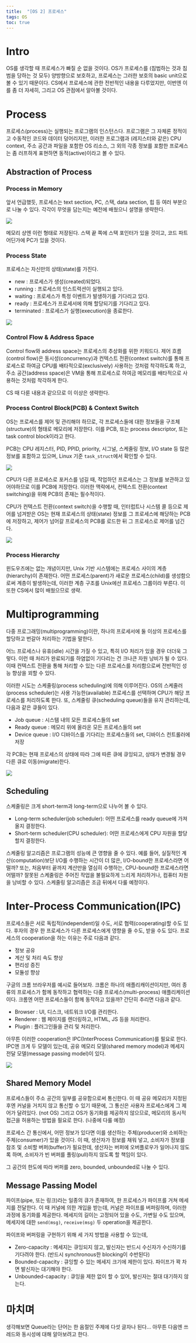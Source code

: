 ```yaml
---
title:  "[OS 2] 프로세스"
tags: OS
toc: true
---
```


# Intro
OS를 생각할 때 프로세스가 빠질 순 없을 것이다. OS가 프로세스를 (침범하는 것과 침범을 당하는 것 모두) 양방향으로 보호하고, 프로세스는 그러한 보호의 basic unit으로 볼 수 있기 때문이다. CS에서 프로세스에 관한 전반적인 내용을 다루었지만, 이번엔 이를 좀 더 자세히, 그리고 OS 관점에서 알아볼 것이다.


# Process
프로세스(process)는 실행되는 프로그램의 인스턴스다. 프로그램은 그 자체론 정적이고 수동적인 코드와 데이터 덩어리지만, 이러한 프로그램과 (레지스터와 같은) CPU context, 주소 공간과 파일을 포함한 OS 리소스, 그 외의 각종 정보를 포함한 프로세스는 좀 러프하게 표현하면 동적(active)이라고 볼 수 있다.


## Abstraction of Process
### Process in Memory
앞서 언급했듯, 프로세스는 text section, PC, 스택, data section, 힙 등 여러 부분으로 나눌 수 있다. 각각이 무엇을 담는지는 예전에 배웠으니 설명을 생략한다.

![](/imgs/os/os1.png)

메모리 상엔 이런 형태로 저장된다. 스택 끝 쪽에 스택 포인터가 있을 것이고, 코드 파트 어딘가에 PC가 있을 것이다.

### Process State
프로세스는 자신만의 상태(state)를 가진다.

- new : 프로세스가 생성(created)되었다.
- running : 프로세스의 인스트럭션이 실행되고 있다.
- waiting : 프로세스가 특정 이벤트가 발생하기를 기다리고 있다.
- ready : 프로세스가 프로세서에 의해 할당되기를 기다리고 있다.
- terminated : 프로세스가 실행(execution)을 종료한다.

![](/imgs/os/os2.png)

### Control Flow & Address Space
Control flow와 address space는 프로세스의 추상화를 위한 키워드다. 제어 흐름(control flow)은 동시성(concurrency)과 컨텍스트 전환(context switch)를 통해 프로세스로 하여금 CPU를 배타적으로(exclusively) 사용하는 것처럼 착각하도록 하고, 주소 공간(address space)은 VM을 통해 프로세스로 하여금 메모리를 배타적으로 사용하는 것처럼 착각하게 한다. 

CS 때 다룬 내용과 같으므로 이 이상은 생략한다.

### Process Control Block(PCB) & Context Switch
OS는 프로세스를 제어 및 관리해야 하므로, 각 프로세스들에 대한 정보들을 구조체(structure)의 형태로 메모리에 저장한다. 이를 PCB, 또는 process descriptor, 또는 task control block이라고 한다.

PCB는 CPU 레지스터, PID, PPID, priority, 시그널, 스케줄링 정보, I/O state 등 많은 정보를 포함하고 있으며, Linux 기준 `task_struct`에서 확인할 수 있다.

![](/imgs/os/os3.png)

CPU가 다른 프로세스로 포커스를 넘길 때, 작업하던 프로세스는 그 정보를 보관하고 있어야하므로 이를 PCB에 저장한다. 이러한 맥락에서, 컨텍스트 전환(context switching)을 위해 PCB의 존재는 필수적이다.

CPU가 컨텍스트 전환(context switch)을 수행할 때, 인터럽트나 시스템 콜 등으로 제어를 넘겨받은 OS는 현재 프로세스의 상태(state) 정보를 그 프로세스에 해당하는 PCB에 저장하고, 제어가 넘어갈 프로세스의 PCB를 로드한 뒤 그 프로세스로 제어를 넘긴다.

![](/imgs/os/os4.png)

### Process Hierarchy
윈도우즈에는 없는 개념이지만, Unix 기반 시스템에는 프로세스 사이의 계층(hierarchy)이 존재한다. 어떤 프로세스(parent)가 새로운 프로세스(child)를 생성함으로써 계층이 발생하는데, 이러한 계층 구조를 Unix에선 프로세스 그룹이라 부른다. 이 또한 CS에서 많이 배웠으므로 생략.


# Multiprogramming
다중 프로그래밍(multiprogramming)이란, 하나의 프로세서에 둘 이상의 프로세스를 할당하고 번갈아 처리하는 기법을 말한다.

어느 프로세스나 유휴(idle) 시간을 가질 수 있고, 특히 I/O 처리가 있을 경우 더더욱 그렇다. 이런 때 처리가 완료되기를 하염없이 기다리는 건 크나큰 자원 낭비가 될 수 있다. 이때 컨텍스트 전환을 통해 처리할 수 있는 다른 프로세스를 처리함으로써 전반적인 성능 향상을 꾀할 수 있다.

이러한 시도는 스케줄링(process scheduling)에 의해 이루어진다. OS의 스케줄러(process scheduler)는 사용 가능한(available) 프로세스를 선택하며 CPU가 해당 프로세스를 처리하도록 한다. 또, 스케줄링 큐(scheduling queue)들을 유지 관리하는데, 다음과 같은 큐들이 있다.

- Job queue : 시스템 내의 모든 프로세스들의 set
- Ready queue : 메모리 위에 올라온 모든 프로세스들의 set
- Device queue : I/O 디바이스를 기다리는 프로세스들의 set, 디바이스 컨트롤러에 저장

각 PCB는 현재 프로세스의 상태에 따라 그에 따른 큐에 큐잉되고, 상태가 변경될 경우 다른 큐로 이동(migrate)한다.

![](/imgs/os/os5.png)

## Scheduling
스케줄링은 크게 short-term과 long-term으로 나누어 볼 수 있다.

- Long-term scheduler(job scheduler): 어떤 프로세스를 ready queue에 가져올지 결정한다.
- Short-term scheduler(CPU scheduler): 어떤 프로세스에게 CPU 자원을 할당할지 결정한다.

스케줄링 알고리즘은 프로그램의 성능에 큰 영향을 줄 수 있다. 예를 들어, 실질적인 계산(computation)보단 I/O를 수행하는 시간이 더 많은, I/O-bound한 프로세스라면 어떨까? 또는, 처음부터 끝까지 계산만을 열심히 수행하는, CPU-bound한 프로세스라면 어떨까? 잘못된 스케줄링은 주어진 작업을 불필요하게 느리게 처리하거나, 컴퓨터 자원을 낭비할 수 있다. 스케줄링 알고리즘은 조금 뒤에서 다룰 예정이다.


# Inter-Process Communication(IPC)
프로세스들은 서로 독립적(independent)일 수도, 서로 협력(cooperating)할 수도 있다. 후자의 경우 한 프로세스가 다른 프로세스에게 영향을 줄 수도, 받을 수도 있다. 프로세스의 cooperation을 하는 이유는 주로 다음과 같다.

- 정보 공유
- 계산 및 처리 속도 향상
- 편리성 증진
- 모듈성 향상

구글의 크롬 브라우저를 예시로 들어보자. 크롬은 하나의 애플리캐이션이지만, 여러 종류의 프로세스가 함께 동작하고 협력하는 다중 프로세스(multi-process) 애플리케이션이다. 크롬엔 어떤 프로세스들이 함께 동작하고 있을까? 간단히 추리면 다음과 같다.

- Browser : UI, 디스크, 네트워크 I/O를 관리한다.
- Renderer : 웹 페이지를 렌더링하고, HTML, JS 등을 처리한다.
- Plugin : 플러그인들을 관리 및 처리한다.

아무튼 이러한 cooperation은 IPC(InterProcess Communication)를 필요로 한다. IPC엔 크게 두 모델이 있는데, 공유 메모리 모델(shared memory model)과 메세지 전달 모델(message passing model)이 있다.

![](/imgs/os/os6.png)

## Shared Memory Model
프로세스들이 주소 공간의 일부를 공유함으로써 통신한다. 이 때 공유 메모리가 지정된 후엔 커널을 거치지 않고 통신할 수 있기 때문에, 그 통신은 사용자 프로세스에게 그 제어가 달려있다. (not OS) 그리고 OS가 동기화를 제공하지 않으므로, 메모리의 동시적 접근을 허용하는 방법을 필요로 한다. (나중에 다룰 예정)

프로세스 간 통신에서, 어떤 정보가 있다면 이를 생산하는 주체(producer)와 소비하는 주체(consumer)가 있을 것이다. 이 때, 생산자가 정보를 채워 넣고, 소비자가 정보를 참조 및 소비할 버퍼(buffer)가 필요한데, 생산자는 버퍼에 오버플로우가 일어나지 않도록 하며, 소비자가 빈 버퍼를 풀링(pull)하지 않도록 할 책임이 있다.

그 공간의 한도에 따라 버퍼를 zero, bounded, unbounded로 나눌 수 있다.

## Message Passing Model
파이프(pipe, 또는 링크)라는 일종의 큐가 존재하여, 한 프로세스가 파이프를 거쳐 메세지를 전달한다. 이 때 커널에 의한 개입을 받는데, 커널은 파이프를 버퍼링하며, 이러한 과정에 동기화를 제공한다. 메세지의 길이는 고정되어 있을 수도, 가변일 수도 있으며, 메세지에 대한 `send(msg)`, `receive(msg)` 두 operation을 제공한다.

파이프와 버퍼링을 구현하기 위해 세 가지 방법을 사용할 수 있는데,

- Zero-capacity : 메세지는 큐잉되지 않고, 발신자는 반드시 수신자가 수신하기를 기다려야 한다. (반드시 synchronous한 blocking이 수반된다)
- Bounded-capacity : 큐잉할 수 있는 메세지 크기에 제한이 있다. 파이프가 꽉 차면 발신자는 대기해야 한다.
- Unbounded-capacity : 큐잉을 제한 없이 할 수 있어, 발신자는 절대 대기하지 않는다.


# 마치며
생각해보면 Queue라는 단어는 한 음절인 주제에 다섯 글자나 된다... 아무튼 다음엔 쓰레드와 동시성에 대해 알아보려고 한다. 


